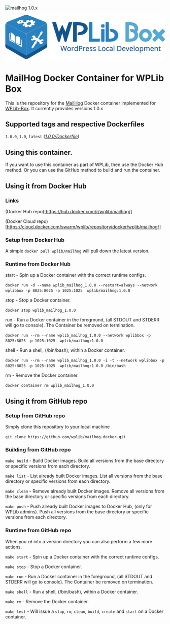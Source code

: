 ![mailhog 1.0.x](https://img.shields.io/badge/mailhog-1.0.x-green.svg)

![WPLib-Box](https://github.com/wplib/wplib.github.io/raw/master/WPLib-Box-100x.png)


# MailHog Docker Container for WPLib Box
This is the repository for the [MailHog](https://github.com/mailhog/MailHog) Docker container implemented for [WPLib-Box](https://github.com/wplib/wplib-box).
It currently provides versions 1.0.x


## Supported tags and respective Dockerfiles

`1.0.0`, `1.0`, `latest` _([1.0.0/Dockerfile](https://github.com/wplib/mailhog-docker/blob/master/1.0.0/Dockerfile))_


## Using this container.
If you want to use this container as part of WPLib, then use the Docker Hub method.
Or you can use the GitHub method to build and run the container.


## Using it from Docker Hub

### Links
(Docker Hub repo)[https://hub.docker.com/r/wplib/mailhog/]

(Docker Cloud repo)[https://cloud.docker.com/swarm/wplib/repository/docker/wplib/mailhog/]


### Setup from Docker Hub
A simple `docker pull wplib/mailhog` will pull down the latest version.


### Runtime from Docker Hub
start - Spin up a Docker container with the correct runtime configs.

`docker run -d --name wplib_mailhog_1.0.0 --restart=always --network wplibbox -p 8025:8025 -p 1025:1025  wplib/mailhog:1.0.0`

stop - Stop a Docker container.

`docker stop wplib_mailhog_1.0.0`

run - Run a Docker container in the foreground, (all STDOUT and STDERR will go to console). The Container be removed on termination.

`docker run --rm --name wplib_mailhog_1.0.0 --network wplibbox -p 8025:8025 -p 1025:1025  wplib/mailhog:1.0.0`

shell - Run a shell, (/bin/bash), within a Docker container.

`docker run --rm --name wplib_mailhog_1.0.0 -i -t --network wplibbox -p 8025:8025 -p 1025:1025  wplib/mailhog:1.0.0 /bin/bash`

rm - Remove the Docker container.

`docker container rm wplib_mailhog_1.0.0`


## Using it from GitHub repo

### Setup from GitHub repo
Simply clone this repository to your local machine

`git clone https://github.com/wplib/mailhog-docker.git`


### Building from GitHub repo
`make build` - Build Docker images. Build all versions from the base directory or specific versions from each directory.


`make list` - List already built Docker images. List all versions from the base directory or specific versions from each directory.


`make clean` - Remove already built Docker images. Remove all versions from the base directory or specific versions from each directory.


`make push` - Push already built Docker images to Docker Hub, (only for WPLib admins). Push all versions from the base directory or specific versions from each directory.


### Runtime from GitHub repo
When you `cd` into a version directory you can also perform a few more actions.

`make start` - Spin up a Docker container with the correct runtime configs.


`make stop` - Stop a Docker container.


`make run` - Run a Docker container in the foreground, (all STDOUT and STDERR will go to console). The Container be removed on termination.


`make shell` - Run a shell, (/bin/bash), within a Docker container.


`make rm` - Remove the Docker container.


`make test` - Will issue a `stop`, `rm`, `clean`, `build`, `create` and `start` on a Docker container.


